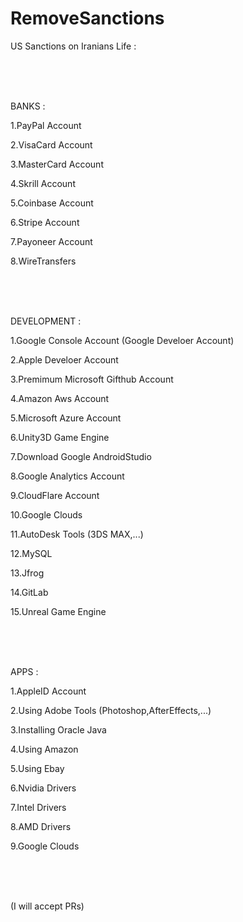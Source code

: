 # RemoveSanctions
US Sanctions on Iranians Life :

<br />
<br />
<br />

BANKS :

1.PayPal Account

2.VisaCard Account

3.MasterCard Account

4.Skrill Account

5.Coinbase Account

6.Stripe Account

7.Payoneer Account

8.WireTransfers

<br />
<br />
<br />

DEVELOPMENT :

1.Google Console Account (Google Develoer Account)

2.Apple Develoer Account

3.Premimum Microsoft Gifthub Account

4.Amazon Aws Account

5.Microsoft Azure Account

6.Unity3D Game Engine

7.Download Google AndroidStudio

8.Google Analytics Account

9.CloudFlare Account

10.Google Clouds

11.AutoDesk Tools (3DS MAX,...)

12.MySQL

13.Jfrog

14.GitLab

15.Unreal Game Engine

<br />
<br />
<br />

APPS :

1.AppleID Account

2.Using Adobe Tools (Photoshop,AfterEffects,...)

3.Installing Oracle Java

4.Using Amazon

5.Using Ebay

6.Nvidia Drivers

7.Intel Drivers

8.AMD Drivers

9.Google Clouds

<br />
<br />
<br />

(I will accept PRs)
